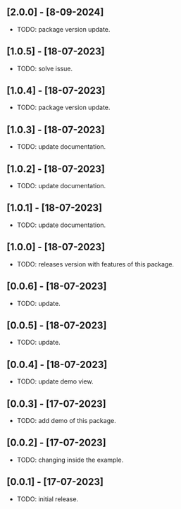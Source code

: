 ## [2.0.0] - [8-09-2024]

* TODO: package version update.

## [1.0.5] - [18-07-2023]

* TODO: solve issue.

## [1.0.4] - [18-07-2023]

* TODO: package version update.

## [1.0.3] - [18-07-2023]

* TODO: update documentation.

## [1.0.2] - [18-07-2023]

* TODO: update documentation.

## [1.0.1] - [18-07-2023]

* TODO: update documentation.

## [1.0.0] - [18-07-2023]

* TODO: releases version with features of this package.

## [0.0.6] - [18-07-2023]

* TODO: update.

## [0.0.5] - [18-07-2023]

* TODO: update.

## [0.0.4] - [18-07-2023]

* TODO: update demo view.

## [0.0.3] - [17-07-2023]

* TODO: add demo of this package.

## [0.0.2] - [17-07-2023]

* TODO: changing inside the example.

## [0.0.1] - [17-07-2023]

* TODO: initial release.
